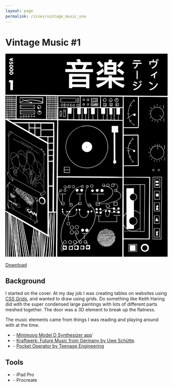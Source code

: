 ```yaml
---
layout: page
permalink: /zines/vintage_music_one
---
```


# Vintage Music #1

![Vintage Music](/media/zines/vintage_music/vinatage_music_one_cover.png)

[Download](/downloads/vintage_music.pdf)

## Background

I started on the cover. At my day job I was creating tables on websites using [CSS Grids](https://css-tricks.com/snippets/css/complete-guide-grid/), and wanted to draw using grids. Do something like Keith Haring did with the super condensed large paintings with lots of different parts meshed together. The door was a 3D element to break up the flatness.

The music elements came from things I was reading and playing around with at the time.

- \- [Minimoog Model D Synthesizer app](https://apps.apple.com/us/app/minimoog-model-d-synthesizer/id1339418001)`
- \- [Kraftwerk: Future Music from Germany by Uwe Schütte](https://www.penguin.co.uk/books/306787/kraftwerk/9780141986753.html).
- \- [Pocket Operator by Teenage Engineering](https://teenage.engineering/)

## Tools

-  \- iPad Pro
-  \- Procreate
